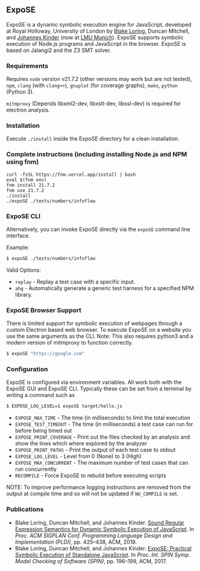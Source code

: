 ## ExpoSE

ExpoSE is a dynamic symbolic execution engine for JavaScript, developed at Royal Holloway, University of London by [Blake Loring](https://www.parsed.uk), Duncan Mitchell, and [Johannes Kinder](https://www.plai.ifi.lmu.de) (now at [LMU Munich](https://www.lmu.de/)).
ExpoSE supports symbolic execution of Node.js programs and JavaScript in the browser. ExpoSE is based on Jalangi2 and the Z3 SMT solver.

### Requirements

Requires `node` version v21.7.2 (other versions may work but are not tested), `npm`, `clang` (with `clang++`), `gnuplot` (for coverage graphs), `make`, `python` (Python 3).

`mitmproxy` (Depends libxml2-dev, libxslt-dev, libssl-dev) is required for electron analysis.

### Installation

Execute `./install` inside the ExpoSE directory for a clean installation.

### Complete instructions (including installing Node.js and NPM using fnm)

```
curl -fsSL https://fnm.vercel.app/install | bash
eval $(fnm env)
fnm install 21.7.2
fnm use 21.7.2
./install
./expoSE ./tests/numbers/infoflow
```

### ExpoSE CLI

Alternatively, you can invoke ExpoSE directly via the `expoSE` command line interface.

Example:

```sh
$ expoSE ./tests/numbers/infoflow
```

Valid Options:

- `replay` - Replay a test case with a specific input.
- `ahg` - Automatically generate a generic test harness for a specified NPM library.

### ExpoSE Browser Support

There is limited support for symbolic execution of webpages through a custom Electron based web browser. To execute ExpoSE on a website you use the same arguments as the CLI. Note: This also requires python3 and a modern version of mitmproxy to function correctly.

```sh
$ expoSE "https://google.com"
```

### Configuration

ExpoSE is configured via environment variables. All work both with the ExpoSE GUI and ExpoSE CLI. Typically these can be set from a terminal by writing a command such as

```sh
$ EXPOSE_LOG_LEVEL=1 expoSE target/hello.js
```

- `EXPOSE_MAX_TIME` - The time (in milliseconds) to limit the total execution
- `EXPOSE_TEST_TIMEOUT` - The time (in milliseconds) a test case can run for before being timed out
- `EXPOSE_PRINT_COVERAGE` - Print out the files checked by an analysis and show the lines which where explored by the analyzer
- `EXPOSE_PRINT_PATHS` - Print the output of each test case to stdout
- `EXPOSE_LOG_LEVEL` - Level from 0 (None) to 3 (High)
- `EXPOSE_MAX_CONCURRENT` - The maximum number of test cases that can run concurrently
- `RECOMPILE` - Force ExpoSE to rebuild before executing scripts

NOTE: To improve performance logging instructions are removed from the output at compile time and so will not be updated if `NO_COMPILE` is set.

### Publications

- Blake Loring, Duncan Mitchell, and Johannes Kinder. [Sound Regular Expression Semantics for Dynamic Symbolic Execution of JavaScript](https://www.unibw.de/patch/papers/pldi19-regex.pdf). In _Proc. ACM SIGPLAN Conf. Programming Language Design and Implementation (PLDI)_, pp. 425–438, ACM, 2019.
- Blake Loring, Duncan Mitchell, and Johannes Kinder. [ExpoSE: Practical Symbolic Execution of Standalone JavaScript](https://www.unibw.de/patch/papers/spin17-expose.pdf). In _Proc. Int. SPIN Symp. Model Checking of Software (SPIN)_, pp. 196–199, ACM, 2017.
